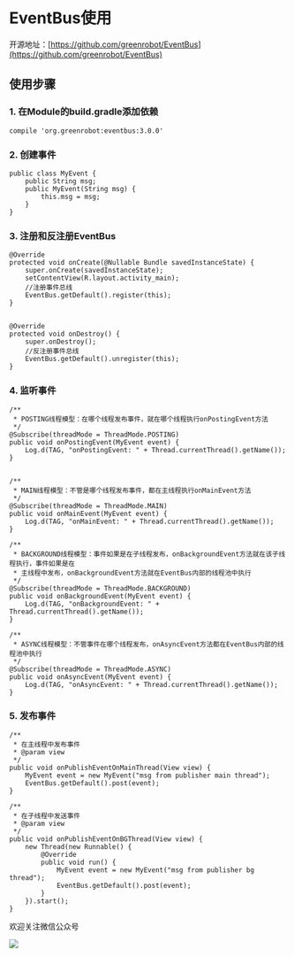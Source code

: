 # EventBus使用

开源地址：[https://github.com/greenrobot/EventBus](https://github.com/greenrobot/EventBus)


## 使用步骤

### 1. 在Module的build.gradle添加依赖

	compile 'org.greenrobot:eventbus:3.0.0'


### 2. 创建事件
	public class MyEvent {
	    public String msg;
	    public MyEvent(String msg) {
	        this.msg = msg;
	    }
	}

### 3. 注册和反注册EventBus
    @Override
    protected void onCreate(@Nullable Bundle savedInstanceState) {
        super.onCreate(savedInstanceState);
        setContentView(R.layout.activity_main);
        //注册事件总线
        EventBus.getDefault().register(this);
    }


    @Override
    protected void onDestroy() {
        super.onDestroy();
        //反注册事件总线
        EventBus.getDefault().unregister(this);
    }


### 4. 监听事件
	
	/**
     * POSTING线程模型：在哪个线程发布事件，就在哪个线程执行onPostingEvent方法
     */
    @Subscribe(threadMode = ThreadMode.POSTING)
    public void onPostingEvent(MyEvent event) {
        Log.d(TAG, "onPostingEvent: " + Thread.currentThread().getName());
    }


    /**
     * MAIN线程模型：不管是哪个线程发布事件，都在主线程执行onMainEvent方法
     */
    @Subscribe(threadMode = ThreadMode.MAIN)
    public void onMainEvent(MyEvent event) {
        Log.d(TAG, "onMainEvent: " + Thread.currentThread().getName());
    }

    /**
     * BACKGROUND线程模型：事件如果是在子线程发布，onBackgroundEvent方法就在该子线程执行，事件如果是在
     * 主线程中发布，onBackgroundEvent方法就在EventBus内部的线程池中执行
     */
    @Subscribe(threadMode = ThreadMode.BACKGROUND)
    public void onBackgroundEvent(MyEvent event) {
        Log.d(TAG, "onBackgroundEvent: " + Thread.currentThread().getName());
    }

    /**
     * ASYNC线程模型：不管事件在哪个线程发布，onAsyncEvent方法都在EventBus内部的线程池中执行
     */
    @Subscribe(threadMode = ThreadMode.ASYNC)
    public void onAsyncEvent(MyEvent event) {
        Log.d(TAG, "onAsyncEvent: " + Thread.currentThread().getName());
    }

### 5. 发布事件
    /**
     * 在主线程中发布事件
     * @param view
     */
    public void onPublishEventOnMainThread(View view) {
        MyEvent event = new MyEvent("msg from publisher main thread");
        EventBus.getDefault().post(event);
    }

    /**
     * 在子线程中发送事件
     * @param view
     */
    public void onPublishEventOnBGThread(View view) {
        new Thread(new Runnable() {
            @Override
            public void run() {
                MyEvent event = new MyEvent("msg from publisher bg thread");
                EventBus.getDefault().post(event);
            }
        }).start();
    }


欢迎关注微信公众号

![](http://oi5nqn6ce.bkt.clouddn.com/itheima/booster/code/qrcode.png)


